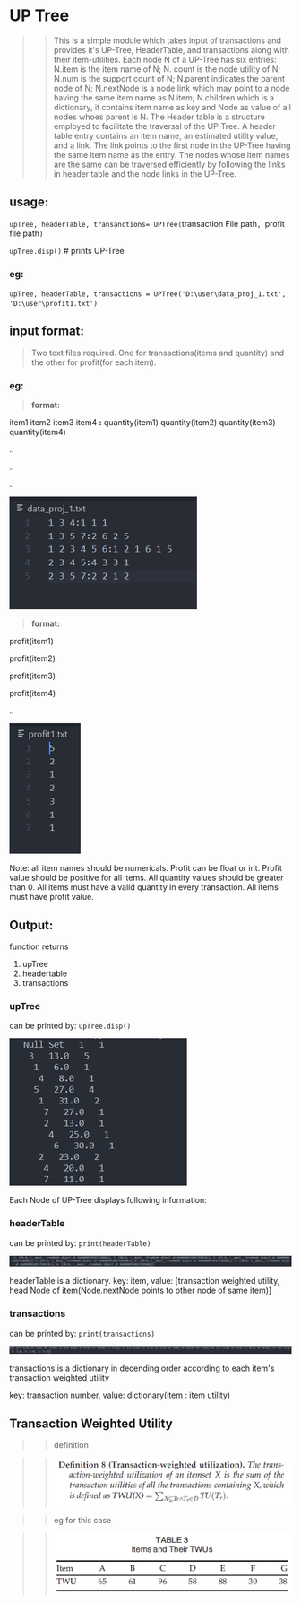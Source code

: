 # UP Tree

> > This is a simple module which takes input of transactions and provides it's UP-Tree, HeaderTable, and transactions along with their item-utilities. Each node N of a UP-Tree has six entries: N.item is the item name of N; N. count is the node utility of N; N.num is the support count of N; N.parent indicates the parent node of N; N.nextNode is a node link which may point to a node having the same item name as N.item; N.children which is a dictionary, it contains item name as key and Node as value of all nodes whoes parent is N. The Header table is a structure employed to facilitate the traversal of the UP-Tree. A header table entry contains an item name, an estimated utility value, and a link. The link points to the first node in the UP-Tree having the same item name as the entry. The nodes whose item names are the same can be traversed efficiently by following the links in header table and the node links in the UP-Tree.

## usage:

`upTree, headerTable, transanctions= UPTree(`transaction File path`, `profit file path`)`

`upTree.disp()` # prints UP-Tree

### eg:

`upTree, headerTable, transactions = UPTree('D:\user\data_proj_1.txt', 'D:\user\profit1.txt')`

## input format:

> Two text files required. One for transactions(items and quantity) and the other for profit(for each item).

### eg:

> **format:**

item1 item2 item3 item4 **:** quantity(item1) quantity(item2) quantity(item3) quantity(item4)

..

..

..

![transaction.txt](https://github.com/miths/UPTree/blob/master/img/transactions.png)

> **format:**

profit(item1)

profit(item2)

profit(item3)

profit(item4)

..

![transaction.txt](https://github.com/miths/UPTree/blob/master/img/profit.png)

Note: all item names should be numericals. Profit can be float or int. Profit value should be positive for all items. All quantity values should be greater than 0. All items must have a valid quantity in every transaction. All items must have profit value.

## Output:

function returns

1. upTree
2. headertable
3. transactions

### upTree

can be printed by: `upTree.disp()`

![transaction.txt](https://github.com/miths/UPTree/blob/master/img/uptree.png)

Each Node of UP-Tree displays following information: <item><item utility><number of occurences in database>

### headerTable

can be printed by: `print(headerTable)`

![transaction.txt](https://github.com/miths/UPTree/blob/master/img/headerTable.png)

headerTable is a dictionary.
key: item, value: [transaction weighted utility, head Node of item(Node.nextNode points to other node of same item)]

### transactions

can be printed by: `print(transactions)`

![transaction.txt](https://github.com/miths/UPTree/blob/master/img/final_transaction.png)

transactions is a dictionary in decending order according to each item's transaction weighted utility

key: transaction number, value: dictionary(item : item utility)

## Transaction Weighted Utility

> > definition

> > ![transaction.txt](https://github.com/miths/UPTree/blob/master/img/TWU_def.png)

> > eg for this case

> > ![transaction.txt](https://github.com/miths/UPTree/blob/master/img/TWU_ex.png)

